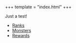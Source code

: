 +++
template = "index.html"
+++

Just a test!
* [Ranks](/ranks)
* [Monsters](/monsters)
* [Rewards](/rewards)